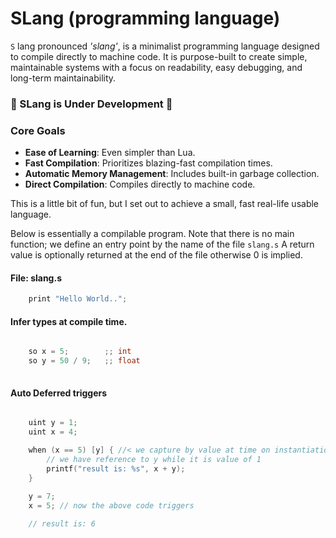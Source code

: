 # SLang (programming language)

`S` lang pronounced _'slang'_, is a minimalist programming language designed to compile directly to machine code. It is purpose-built to create simple, maintainable systems with a focus on readability, easy debugging, and long-term maintainability.

### 🚧 SLang is Under Development 🚧

### Core Goals
* **Ease of Learning**: Even simpler than Lua.
* **Fast Compilation**: Prioritizes blazing-fast compilation times.
* **Automatic Memory Management**: Includes built-in garbage collection.
* **Direct Compilation**: Compiles directly to machine code.


This is a little bit of fun, but I set out to achieve a small, fast real-life usable language.

Below is essentially a compilable program. Note that there is no main function; 
we define an entry point by the name of the file `slang.s` A return value
is optionally returned at the end of the file otherwise 0 is implied.


#### File: slang.s
```c++
    print "Hello World..";
```

#### Infer types at compile time.

```c++

    so x = 5;        ;; int
    so y = 50 / 9;   ;; float
    
```


#### Auto Deferred triggers

```c++

    uint y = 1;
    uint x = 4;

    when (x == 5) [y] { //< we capture by value at time on instantiation
        // we have reference to y while it is value of 1
        printf("result is: %s", x + y);
    }
        
    y = 7;
    x = 5; // now the above code triggers

    // result is: 6
    
```